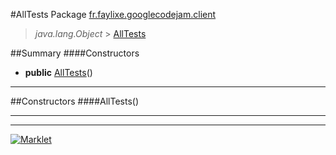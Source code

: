 #AllTests
Package [fr.faylixe.googlecodejam.client](README.md)<br>

> *java.lang.Object* > <a href="AllTests.md">AllTests</a>



##Summary
####Constructors
* **public** [AllTests](#alltests)()

---


##Constructors
####AllTests()
> 


---

---

[![Marklet](https://img.shields.io/badge/Generated%20by-Marklet-green.svg)](https://github.com/Faylixe/marklet)
